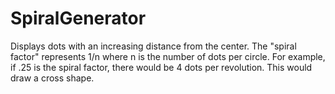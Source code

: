 # SpiralGenerator
Displays dots with an increasing distance from the center. The "spiral factor" represents 1/n where n is the number of dots per circle. For example, if .25 is the spiral factor, there would be 4 dots per revolution. This would draw a cross shape.

